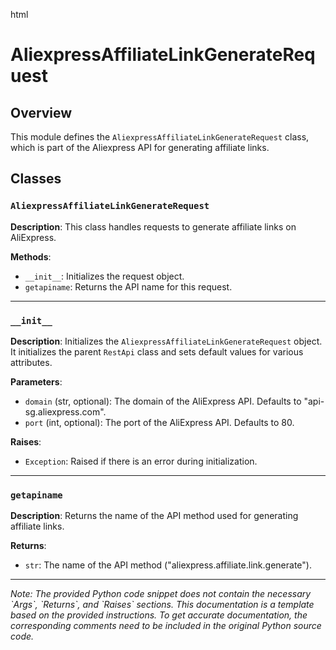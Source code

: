 html
<h1>AliexpressAffiliateLinkGenerateRequest</h1>

<h2>Overview</h2>
<p>This module defines the <code>AliexpressAffiliateLinkGenerateRequest</code> class, which is part of the Aliexpress API for generating affiliate links.</p>

<h2>Classes</h2>

<h3><code>AliexpressAffiliateLinkGenerateRequest</code></h3>

<p><strong>Description</strong>: This class handles requests to generate affiliate links on AliExpress.</p>

<p><strong>Methods</strong>:</p>
<ul>
<li><code>__init__</code>: Initializes the request object.</li>
<li><code>getapiname</code>: Returns the API name for this request.</li>
</ul>

<hr>
<h3><code>__init__</code></h3>

<p><strong>Description</strong>: Initializes the <code>AliexpressAffiliateLinkGenerateRequest</code> object.  It initializes the parent <code>RestApi</code> class and sets default values for various attributes.</p>

<p><strong>Parameters</strong>:</p>
<ul>
<li><code>domain</code> (str, optional): The domain of the AliExpress API. Defaults to "api-sg.aliexpress.com".</li>
<li><code>port</code> (int, optional): The port of the AliExpress API. Defaults to 80.</li>
</ul>


<p><strong>Raises</strong>:</p>
<ul>
<li><code>Exception</code>:  Raised if there is an error during initialization.</li>
</ul>

<hr>
<h3><code>getapiname</code></h3>

<p><strong>Description</strong>: Returns the name of the API method used for generating affiliate links.</p>


<p><strong>Returns</strong>:</p>
<ul>
<li><code>str</code>: The name of the API method ("aliexpress.affiliate.link.generate").</li>
</ul>


<hr>

<p><em>Note: The provided Python code snippet does not contain the necessary `Args`, `Returns`, and `Raises` sections. This documentation is a template based on the provided instructions.  To get accurate documentation, the corresponding comments need to be included in the original Python source code.</em></p>